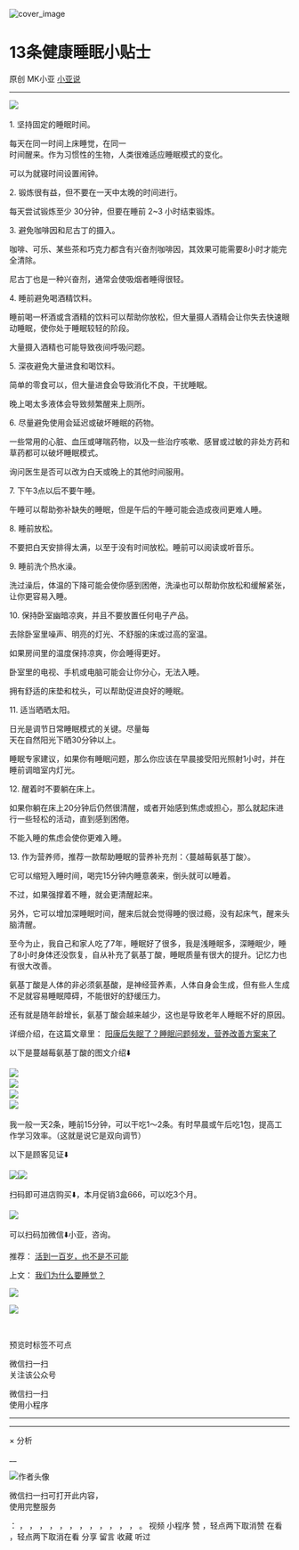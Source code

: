 ![cover_image](https://mmbiz.qpic.cn/mmbiz_jpg/A8SKDch4cJEMSbINRlP4JzyIBAxb9cEd6ibFuF93Tkbia4cibcrwBGyEb0r50WvxBMv5icYA0GDXVxGhotCJ3zVQfA/0?wx_fmt=jpeg)

#  13条健康睡眠小贴士

原创  MK小亚  [ 小亚说 ](javascript:void\(0\);)

__ _ _ _ _

![](https://mmbiz.qpic.cn/mmbiz_jpg/A8SKDch4cJEMSbINRlP4JzyIBAxb9cEdeALGVjibklHzaXFDZaUqMwncWicPGM0dFZicQlNmW6Rib6cWQH1Lr3prjw/640?wx_fmt=jpeg)
​

  
1\.  坚持固定的睡眠时间。  

  

每天在同一时间上床睡觉，在同一  
时间醒来。作为习惯性的生物，人类很难适应睡眠模式的变化。

可以为就寝时间设置闹钟。

  
2\.  锻炼很有益，但不要在一天中太晚的时间进行。

  

每天尝试锻炼至少 30分钟，但要在睡前 2~3 小时结束锻炼。

  
3\.  避免咖啡因和尼古丁的摄入。

  

咖啡、可乐、某些茶和巧克力都含有兴奋剂咖啡因，其效果可能需要8小时才能完全清除。

尼古丁也是一种兴奋剂，通常会使吸烟者睡得很轻。

  
4\.  睡前避免喝酒精饮料。

  

睡前喝一杯酒或含酒精的饮料可以帮助你放松，但大量摄人酒精会让你失去快速眼动睡眠，使你处于睡眠较轻的阶段。

大量摄入酒精也可能导致夜间呼吸问题。

  
5\.  深夜避免大量进食和喝饮料。

  

简单的零食可以，但大量进食会导致消化不良，干扰睡眠。

晚上喝太多液体会导致频繁醒来上厕所。

  
6\.  尽量避免使用会延迟或破坏睡眠的药物。

  

一些常用的心脏、血压或哮喘药物，以及一些治疗咳嗽、感冒或过敏的非处方药和草药都可以破坏睡眠模式。

询问医生是否可以改为白天或晚上的其他时间服用。

  
7\.  下午3点以后不要午睡。

  

午睡可以帮助弥补缺失的睡眠，但是午后的午睡可能会造成夜间更难人睡。

  
8\.  睡前放松。

  

不要把白天安排得太满，以至于没有时间放松。睡前可以阅读或听音乐。

  
9\.  睡前洗个热水澡。

  

洗过澡后，体温的下降可能会使你感到困倦，洗澡也可以帮助你放松和缓解紧张，让你更容易入睡。

  

10\.  保持卧室幽暗凉爽，并且不要放置任何电子产品。

  

去除卧室里噪声、明亮的灯光、不舒服的床或过高的室温。

  

如果房间里的温度保持凉爽，你会睡得更好。

  

卧室里的电视、手机或电脑可能会让你分心，无法入睡。

  

拥有舒适的床垫和枕头，可以帮助促进良好的睡眠。

  
11\.  适当晒晒太阳。

  

日光是调节日常睡眠模式的关键。尽量每  
天在自然阳光下晒30分钟以上。

  

睡眠专家建议，如果你有睡眠问题，那么你应该在早晨接受阳光照射1小时，并在睡前调暗室内灯光。

  
12\.  醒着时不要躺在床上。

  

如果你躺在床上20分钟后仍然很清醒，或者开始感到焦虑或担心，那么就起床进行一些轻松的活动，直到感到困倦。

不能入睡的焦虑会使你更难入睡。

  

13\.  作为营养师，推荐一款帮助睡眠的营养补充剂：〈蔓越莓氨基丁酸〉。

  

它可以缩短入睡时间，喝完15分钟内睡意袭来，倒头就可以睡着。

不过，如果强撑着不睡，就会更清醒起来。

  

另外，它可以增加深睡眠时间，醒来后就会觉得睡的很过瘾，没有起床气，醒来头脑清醒。

  

至今为止，我自己和家人吃了7年，睡眠好了很多，我是浅睡眠多，深睡眠少，睡了8小时身体还没恢复，自从补充了氨基丁酸，睡眠质量有很大的提升。记忆力也有很大改善。

  

氨基丁酸是人体的非必须氨基酸，是神经营养素，人体自身会生成，但有些人生成不足就容易睡眠障碍，不能很好的舒缓压力。

  

还有就是随年龄增长，氨基丁酸会越来越少，这也是导致老年人睡眠不好的原因。

  

详细介绍，在这篇文章里： [ 阳康后失眠了？睡眠问题频发，营养改善方案来了
](https://mp.weixin.qq.com/s?__biz=MzUxNDAwNTk0MQ==&mid=2247484798&idx=1&sn=3da29f03914e9e25f8d1ddf10260219c&scene=21#wechat_redirect)

  

以下是蔓越莓氨基丁酸的图文介绍⬇️

![](https://mmbiz.qpic.cn/mmbiz_jpg/A8SKDch4cJEMSbINRlP4JzyIBAxb9cEd6bqOhsB1f6bO2WF0icec23shZKZQeDOqcVqIX2u4B5afL4XsoIDI83Q/640?wx_fmt=jpeg)
​  
![](https://mmbiz.qpic.cn/mmbiz_jpg/A8SKDch4cJEMSbINRlP4JzyIBAxb9cEdyf5Mz7qSd3mxBEPbnW6MzcyABL5kfhKZkTiauMZRUpJEN32Ks1Fec4w/640?wx_fmt=jpeg)
​  
![](https://mmbiz.qpic.cn/mmbiz_jpg/A8SKDch4cJEMSbINRlP4JzyIBAxb9cEd3YwGChv3XUYCslaJvmUadCTfhQpQjn09I4icicfPyCAmy2W9Q6qsTfIg/640?wx_fmt=jpeg)
​  
![](https://mmbiz.qpic.cn/mmbiz_jpg/A8SKDch4cJEMSbINRlP4JzyIBAxb9cEdiaOicdwmAAoZuIdnr4iannia0QM0ap62LBJjS0u3NtgYzPHkdCSowEHOPQ/640?wx_fmt=jpeg)
​

  

我一般一天2条，睡前15分钟，可以干吃1～2条。有时早晨或午后吃1包，提高工作学习效率。（这就是说它是双向调节）

  

以下是顾客见证⬇️

  

![](https://mmbiz.qpic.cn/mmbiz_jpg/A8SKDch4cJEMSbINRlP4JzyIBAxb9cEdDoQ6ynXnbZfYYJJzB1TShHcHrWPBUJTADXecQ08IPd5CztnzZBXBqw/640?wx_fmt=jpeg)
​
![](https://mmbiz.qpic.cn/mmbiz_jpg/A8SKDch4cJEMSbINRlP4JzyIBAxb9cEdBXPHjb6bLnljc4icrcgforYrE9AKo6pKQkgicESDPNTWECic2TLCib2oQg/640?wx_fmt=jpeg)
​  
  

扫码即可进店购买⬇️，本月促销3盒666，可以吃3个月。

  

![](https://mmbiz.qpic.cn/mmbiz_jpg/A8SKDch4cJEMSbINRlP4JzyIBAxb9cEdlY2qXVWnsqoktbgu2KrxDpzePFkWicLwmFxLm6gdDXsHpjKia1tFwGGw/640?wx_fmt=jpeg)
​  

  

可以扫码加微信⬇️小亚，咨询。

  
  
  

推荐： [ 活到一百岁，也不是不可能
](http://mp.weixin.qq.com/s?__biz=MzUxNDAwNTk0MQ==&mid=2247483704&idx=1&sn=dfbbe1321750ce81b34879745eea796b&chksm=f94dcfe2ce3a46f4d523630b552fa2c792af6b85392f0f7001b73b2629da0756981ddc719b0c&scene=21#wechat_redirect)  

上文： [ 我们为什么要睡觉？
](https://mp.weixin.qq.com/s?__biz=MzUxNDAwNTk0MQ==&mid=2247484972&idx=1&sn=7425c5641ae93f6de9093796182e9e3b&scene=21#wechat_redirect)

![](https://mmbiz.qpic.cn/mmbiz_gif/b96CibCt70iaZ7Bia3Wm91cEuWhERXfCYjTia9tf7aMjVBNRETSa2NpGjCV6tyNvgCLos8LBgwEgxcwaIw8zdOsG7A/640?wx_fmt=gif)

![](https://mmbiz.qpic.cn/mmbiz_jpg/A8SKDch4cJEicCnqTxiatgGquhIicZ1wJ1Dth5YOOzoYV7U4N3HmiaO0vVAzjOpBVdtF0gnL632Fc7HqiaDmgveQDEw/640?wx_fmt=jpeg)

  

  

​

预览时标签不可点

微信扫一扫  
关注该公众号



微信扫一扫  
使用小程序

****



****



×  分析

__

![作者头像](http://mmbiz.qpic.cn/mmbiz_png/A8SKDch4cJE0KicTMyrVCx3VLqEgic5sJ1V5QeGZTibG9GLZlSCXSj5ByXNkib5PBrZVMkI41KKxgwE1K9gfypUeRg/0?wx_fmt=png)

微信扫一扫可打开此内容，  
使用完整服务

：  ，  ，  ，  ，  ，  ，  ，  ，  ，  ，  ，  ，  。  视频  小程序  赞  ，轻点两下取消赞  在看  ，轻点两下取消在看
分享  留言  收藏  听过

